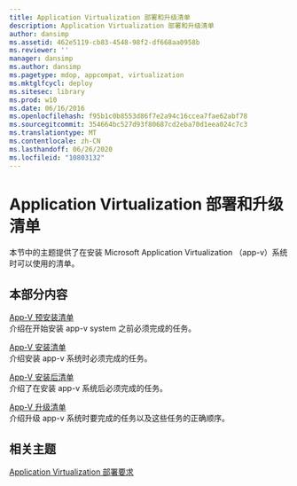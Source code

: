 ```yaml
---
title: Application Virtualization 部署和升级清单
description: Application Virtualization 部署和升级清单
author: dansimp
ms.assetid: 462e5119-cb83-4548-98f2-df668aa0958b
ms.reviewer: ''
manager: dansimp
ms.author: dansimp
ms.pagetype: mdop, appcompat, virtualization
ms.mktglfcycl: deploy
ms.sitesec: library
ms.prod: w10
ms.date: 06/16/2016
ms.openlocfilehash: f95b1c0b8553d86f7e2a94c16ccea7fae62abf78
ms.sourcegitcommit: 354664bc527d93f80687cd2eba70d1eea024c7c3
ms.translationtype: MT
ms.contentlocale: zh-CN
ms.lasthandoff: 06/26/2020
ms.locfileid: "10803132"
---
```

# Application Virtualization 部署和升级清单


本节中的主题提供了在安装 Microsoft Application Virtualization （app-v）系统时可以使用的清单。

## 本部分内容


<a href="" id="app-v-pre-installation-checklist"></a>[App-V 预安装清单](app-v-pre-installation-checklist.md)  
介绍在开始安装 app-v system 之前必须完成的任务。

<a href="" id="app-v-installation-checklist"></a>[App-V 安装清单](app-v-installation-checklist.md)  
介绍安装 app-v 系统时必须完成的任务。

<a href="" id="app-v-postinstallation-checklist"></a>[App-V 安装后清单](app-v-postinstallation-checklist.md)  
介绍了在安装 app-v 系统后必须完成的任务。

<a href="" id="app-v-upgrade-checklist"></a>[App-V 升级清单](app-v-upgrade-checklist.md)  
介绍升级 app-v 系统时要完成的任务以及这些任务的正确顺序。

## 相关主题


[Application Virtualization 部署要求](application-virtualization-deployment-requirements.md)

 

 





